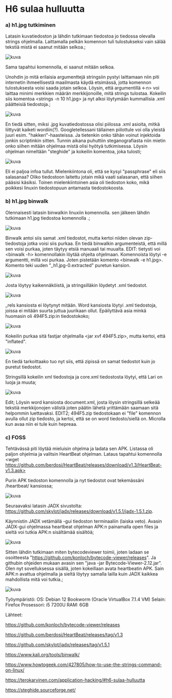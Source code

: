 # H6 sulaa hulluutta

### a) h1.jpg tutkiminen

Latasin kuvatiedoston ja lähdin tutkimaan tiedostoa jo tiedossa olevalla strings ohjelmalla. Laittamalla pelkän komennon <strings h1.jpg> tuli tulostukseksi vain sälää tekstiä mistä ei saanut mitään selkoa.;

![kuva](https://github.com/user-attachments/assets/575b8f3e-4061-4e62-86a8-1ca04270092e)

Sama tapahtui <cat> komennolla, ei saanut mitään selkoa.

Unohdin jo mitä erilaisia argumenttejä stringsiin pystyi laittamaan niin piti internetin ihmeellisestä maailmasta käydä etsimässä, jotta komennon tulostuksesta voisi saada jotain selkoa. Löysin, että argumentillä <-n> voi
 laittaa minimi merkkien määrän merkkijonoille, mitä strings tulostaa. Kokeilin siis komentoa <strings -n 10 h1.jpg> ja nyt alkoi löytymään kummallisia .xml päätteisiä tiedostoja.;

![kuva](https://github.com/user-attachments/assets/3330dabd-affe-4dab-96a6-839e8c9e3e91)

En tiedä sitten, miksi .jpg kuvatiedostossa olisi piilossa .xml asioita, mitkä liittyvät kaiketi wordiin(?). Googletellessani tällainen piilottule voi olla yleistä juuri esim. "hakkeri"-haasteissa. Ja tietenkin onko tähän voinut injektoida jonkin scriptinkin sitten. Tunnin aikana puhuttiin steganografiasta niin mietin onko siihen mitään ohjelmaa mistä olisi hyötyä tutkimisessa. Löysin ohjelman nimeltään "steghide" ja kokeilin <steghide info h1.jpg> komentoa, joka tulosti;

![kuva](https://github.com/user-attachments/assets/dedaace0-89fd-456b-847c-01b9c6a6a807)

Eli ei paljoa infoa tullut. Mielenkiintona oli, että se kysyi "passphrase" eli siis salasanaa? Oliko tiedostoon laitettu jotain mikä vaati salasanan, että siihen pääsisi käsiksi. Toinen mielenkiintoinen asia oli tiedoston koko, mikä poikkesi linuxin tiedostopuun antamasta tiedostokoosta.

### b) h1.jpg binwalk

Olennaisesti latasin binwalkin linuxiin <sudo apt-get install binwalk> komennolla. sen jälkeen lähdin tutkimaan h1.jpg tiedostoa komennolla <binwalk h1.jpg>.;

![kuva](https://github.com/user-attachments/assets/42aff890-62c0-4506-821a-2c9eb9e3df4d)

Binwalk antoi siis samat .xml tiedostot, mutta kertoi niiden olevan zip-tiedostoja jotka voisi siis purkaa. En tiedä binwalkin argumenteistä, että millä sen voisi purkaa, joten täytyy etsiä manuaali tai muualta. EDIT: tietysti voi <binwalk -h> komennollakin löytää ohjeita ohjelmaan. Komennoista löytyi -e argumentti, millä voi purkaa. Joten pistetään komento <binwalk -e h1.jpg>. Komento teki uuden "_h1.jpg-0.extracted" puretun kansion.

![kuva](https://github.com/user-attachments/assets/066e9d7b-9d32-4b2c-a803-2e030a364420)

Josta löytyy kaikennäköistä, ja stringsilläkin löydetyt .xml tiedostot. 

![kuva](https://github.com/user-attachments/assets/a4383c38-58ed-46ca-9787-c267c2f0c9dd)

_rels kansiosta ei löytynyt mitään. Word kansiosta löytyi .xml tiedostoja, joissa ei mitään suurta juttua juurikaan ollut. Epäilyttävä asia minkä huomasin oli 494F5.zip:in tiedostokoko;

![kuva](https://github.com/user-attachments/assets/ed7cddb7-82ef-4a31-8a7f-d14148b5662a)

Kokeilin purkaa sitä fastjar ohjelmalla <jar xvf 494F5.zip>, mutta kertoi, että "inflated".

![kuva](https://github.com/user-attachments/assets/28149a37-10c4-4646-a492-fa03a3526192)

En tiedä tarkoittaako tuo nyt siis, että zipissä on samat tiedostot kuin jo puretut tiedostot. 

Stringsillä kokeilin xml tiedostoja ja core.xml tiedostosta löytyi, että Lari on luoja ja muuta;

![kuva](https://github.com/user-attachments/assets/9560adef-2fcd-490a-82df-59409e5c5304)

Edit; Löysin word kansiosta document.xml, josta löysin stringsillä selkeää tekstiä merkkijonojen välistä joten päätin lähetä yrittämään saamaan sitä helpommin luettavaksi. EDIT2; 494F5.zip tiedostokaan ei "file" komennon avulla ollut zip tiedosto, ja kertoi, että se on word tiedosto/siellä on. Microlla kun avaa niin ei tule kuin hepreaa.

### c) FOSS

Tehtävässä piti löytää mieluisin ohjelma ja ladata sen APK. Listassa oli paljon ohjelmia ja valitsin HeartBeat ohjelman. Lataus tapahtui komennolla <wget https://github.com/berdosi/HeartBeat/releases/download/v1.3/HeartBeat-v1.3.apk>

Purin APK tiedoston komennolla <unzip HeartBeat-v1.3.apk> ja nyt tiedostot ovat tekemässäni /heartbeat/ kansiossa;

![kuva](https://github.com/user-attachments/assets/a2a6abb4-7a0a-4b26-85b9-59aff89267c8)

Seuraavaksi latasin JADX sivustolta: https://github.com/skylot/jadx/releases/download/v1.5.1/jadx-1.5.1.zip. 

Käynnistin JADX vetämällä -gui tiedoston terminaaliin (laiska veto). Avasin JADX-gui ohjelmassa heartbeat ohjelman APK:n painamalla open files ja sieltä voi tutkia APK:n sisältämää sisältöä;

![kuva](https://github.com/user-attachments/assets/b52fe6fc-0845-4aac-a1e5-fbbfad60dcf0)

Sitten lähdin tutkimaan miten bytecodeviewer toimii, joten ladaan se osoitteesta "https://github.com/konloch/bytecode-viewer/releases". Ja githubin ohjeiden mukaan avasin sen "java -jar Bytecode-Viewer-2.12.jar".
Olen nyt sovelluksessa sisällä, joten kokeillaan avata heartbeatin APK. Sain APK:n avattua ohjelmalla ja sieltä löytyy samalla lailla kuin JADX kaikkea mahdollista mitä voi tutkia.;

![kuva](https://github.com/user-attachments/assets/96d74cbb-be13-4fde-8cbc-b2668d178eab)


Työympäristö: OS: Debian 12 Bookworm (Oracle VirtualBox 7.1.4 VM) Selain: Firefox Prosessori: i5 7200U RAM: 6GB

Lähteet:

https://github.com/konloch/bytecode-viewer/releases

https://github.com/berdosi/HeartBeat/releases/tag/v1.3

https://github.com/skylot/jadx/releases/tag/v1.5.1

https://www.kali.org/tools/binwalk/

https://www.howtogeek.com/427805/how-to-use-the-strings-command-on-linux/

https://terokarvinen.com/application-hacking/#h6-sulaa-hulluutta

https://steghide.sourceforge.net/

